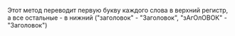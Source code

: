 
Этот метод переводит первую букву каждого слова в верхний регистр, а все остальные - в нижний ("заголовок" - "Заголовок", "зАгОлОВОК" - "Заголовок")